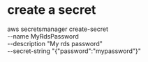 # create a secret 
aws secretsmanager create-secret \
--name MyRdsPassword \
--description "My rds password" \
--secret-string "{\"password\":\"mypassword\"}"